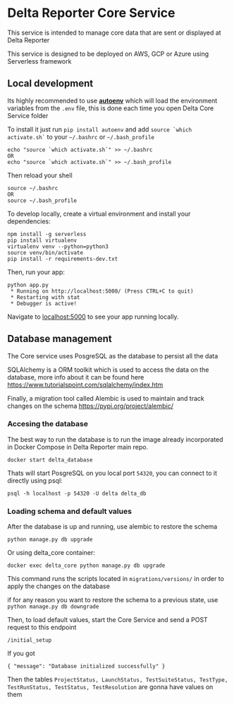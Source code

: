 # Delta Reporter Core Service

This service is intended to manage core data that are sent or displayed at Delta Reporter

This service is designed to be deployed on AWS, GCP or Azure using Serverless framework

## Local development

Its highly recommended to use **[autoenv](https://github.com/inishchith/autoenv)** which will load the environment variables from the `.env` file, 
this is done each time you open Delta Core Service folder

To install it just run `pip install autoenv` and add `` source `which activate.sh` `` to your `~/.bashrc` or `~/.bash_profile`

```
echo "source `which activate.sh`" >> ~/.bashrc
OR
echo "source `which activate.sh`" >> ~/.bash_profile
```

Then reload your shell

```
source ~/.bashrc
OR
source ~/.bash_profile
```

To develop locally, create a virtual environment and install your dependencies:

```
npm install -g serverless
pip install virtualenv
virtualenv venv --python=python3
source venv/bin/activate
pip install -r requirements-dev.txt
```

Then, run your app:

```
python app.py
 * Running on http://localhost:5000/ (Press CTRL+C to quit)
 * Restarting with stat
 * Debugger is active!
```

Navigate to [localhost:5000](http://localhost:5000) to see your app running locally.

## Database management

The Core service uses PosgreSQL as the database to persist all the data

SQLAlchemy is a ORM toolkit which is used to access the data on the database, more info about it can be found here https://www.tutorialspoint.com/sqlalchemy/index.htm

Finally, a migration tool called Alembic is used to maintain and track changes on  the schema https://pypi.org/project/alembic/

### Accesing the database

The best way to run the database is to run the image already incorporated in Docker Compose in Delta Reporter main repo.

`docker start delta_database`

Thats will start PosgreSQL on you local port `54320`, you can connect to it directly using psql:

`psql -h localhost -p 54320 -U delta delta_db`


### Loading schema and default values

After the database is up and running, use alembic to restore the schema

`python manage.py db upgrade`

Or using delta_core container:

`docker exec delta_core python manage.py db upgrade`

This command runs the scripts located in `migrations/versions/` in order to apply the changes on the database

if for any reason you want to restore the schema to a previous state, use `python manage.py db downgrade`

Then, to load default values, start the Core Service and send a POST request to this endpoint

`/initial_setup`

If you got

`
{
  "message": "Database initialized successfully"
}
`

Then the tables `ProjectStatus, LaunchStatus, TestSuiteStatus, TestType, TestRunStatus, TestStatus, TestResolution` are gonna have values on them
